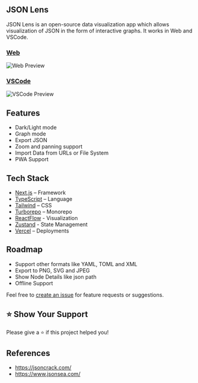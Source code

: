 ## JSON Lens

JSON Lens is an open-source data visualization app which allows visualization of JSON in the form of interactive graphs. It works in Web and VSCode.

### [Web](https://jsonlens.vercel.app/)

![Web Preview](https://github.com/mohitkumartoshniwal/jsonlens/raw/main/assets/web.gif)

### [VSCode](https://marketplace.visualstudio.com/items?itemName=mohitkumartoshniwal.jsonlens)

![VSCode Preview](https://github.com/mohitkumartoshniwal/jsonlens/raw/main/assets/extension.gif)

## Features

- Dark/Light mode
- Graph mode
- Export JSON
- Zoom and panning support
- Import Data from URLs or File System
- PWA Support

## Tech Stack

- [Next.js](https://nextjs.org/) – Framework
- [TypeScript](https://www.typescriptlang.org/) – Language
- [Tailwind](https://tailwindcss.com/) – CSS
- [Turborepo](https://turbo.build/repo) – Monorepo
- [ReactFlow](https://reactflow.dev/) - Visualization
- [Zustand](https://docs.pmnd.rs/zustand/getting-started/introduction) - State Management 
- [Vercel](https://vercel.com/) – Deployments 

## Roadmap

- Support other formats like YAML, TOML and XML
- Export to PNG, SVG and JPEG
- Show Node Details like json path
- Offline Support

Feel free to [create an issue](https://github.com/mohitkumartoshniwal/jsonlens/issues) for feature requests or suggestions.

## ⭐️ Show Your Support

Please give a ⭐️ if this project helped you!

## References 

- https://jsoncrack.com/
- https://www.jsonsea.com/
